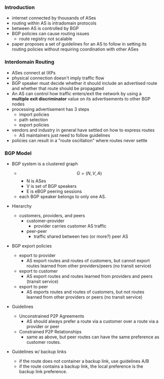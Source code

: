 
### Introduction

- internet connected by thousands of ASes
- routing within AS is intradomain protocols
- between AS is controlled by BGP
- BGP policies can cause routing issues
    - route registry not scalable
- paper proposes a set of guidelines for an AS to follow in setting its routing policies without requiring coordination with other ASes


### Interdomain Routing

- ASes connect at IXPs
- physical connection doesn't imply traffic flow
- BGP speaker must decide whether it should include an advertised route
  and whether that route should be propagated
- An AS can control how traffic enters/exit the network by using a
  **multiple exit discriminator** value on its advertisements to other
  BGP nodes
- processing advertisement has 3 steps
    - import policies
    - path selection
    - export policies
- vendors and industry in general have settled on how to express routes
  - AS maintainers just need to follow guidelines
- policies can result in a "route oscillation" where routes never settle

### BGP Model

- BGP system is a clustered graph
    - $$G = (N, V, A)$$
        - N is ASes
        - V is set of BGP speakers
        - E is eBGP peering sessions
    - each BGP speaker belongs to only one AS.

- Hierarchy
    - customers, providers, and peers
        - customer-provider
            - provider carries customer AS traffic
        - peer-peer
            - traffic shared between two (or more?) peer AS
- BGP export policies
    - export to provider
        - AS export routes and routes of customers, but cannot export
          routes learned from other providers/peers (no transit service)
    - export to customer
        - AS export routes and routes learned from providers and peers (transit service)
    - export to peer
        - AS exports routes and routes of customers, but not routes learned from other providers or peers (no transit service)
- Guidelines
    - Unconstrained P2P Agreements
        - AS should always prefer a route via a customer over a route
          via a provider or peer
    - Constrained P2P Relationships
        - same as above, but peer routes can have the same preference as customer routes.
- Guidelines w/ backup links
    - if the route does not container a backup link, use guidelines A/B
    - if the route contains a backup link, the local preference is the
      backup link preference.
    